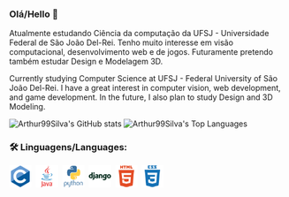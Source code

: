 ### Olá/Hello 👋

Atualmente estudando Ciência da computação da UFSJ - Universidade Federal de São João Del-Rei. Tenho muito interesse em visão computacional, desenvolvimento web e de jogos. Futuramente pretendo também estudar Design e Modelagem 3D.

Currently studying Computer Science at UFSJ - Federal University of São João Del-Rei. I have a great interest in computer vision, web development, and game development. In the future, I also plan to study Design and 3D Modeling.

![Arthur99Silva's GitHub stats](https://github-readme-stats.vercel.app/api?username=Arthur99Silva&show_icons=true&theme=radical)
![Arthur99Silva's Top Languages](https://github-readme-stats.vercel.app/api/top-langs/?username=Arthur99Silva&theme=radical&show_icons=true&hide_border=false&layout=compact)


### :hammer_and_wrench: Linguagens/Languages:
<div>
  <img src="https://github.com/devicons/devicon/blob/master/icons/c/c-original.svg" title="C" alt="C" width="40" height="40"/>&nbsp;
  <img src="https://github.com/devicons/devicon/blob/master/icons/java/java-original-wordmark.svg" title="Java" alt="Java" width="40" height="40"/>&nbsp;
  <img src="https://github.com/devicons/devicon/blob/master/icons/python/python-original-wordmark.svg" title="Python" alt="Python" width="40" height="40"/>&nbsp;
  <img src="https://github.com/devicons/devicon/blob/master/icons/django/django-plain-wordmark.svg" title="Django" alt="Django" width="40" height="40"/>&nbsp;
  <img src="https://github.com/devicons/devicon/blob/master/icons/html5/html5-plain-wordmark.svg" title="HTML" alt="HTML" width="40" height="40"/>&nbsp;
  <img src="https://github.com/devicons/devicon/blob/master/icons/css3/css3-plain-wordmark.svg" title="CSS" alt="CSS" width="40" height="40"/>&nbsp;
</div>
